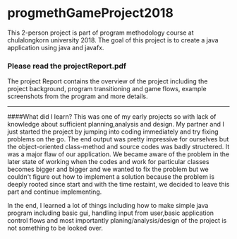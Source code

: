 # progmethGameProject2018
This 2-person project is part of program methodology course at chulalongkorn university 2018.
The goal of this project is to create a java application using java and javafx.


### Please read the projectReport.pdf 
The project Report contains the overview of the project including the project background, program transitioning and game flows, example screenshots from the program and more details.

--------------------------------------------------------------------------------------------------------------------------------------
####What did I learn?
This was one of my early projects so with lack of knowledge about sufficient planning,analysis and design.
My partner and I just started the project by jumping into coding immediately and try fixing problems on the go.
The end output was pretty impressive for ourselves but the object-oriented class-method and source codes was badly structered. It was a major flaw of our application. We became aware of the problem in the later state of working when the codes and work for particular classes becomes bigger and bigger and we wanted to fix the problem but we couldn't figure out how to implement a solution because the problem is deeply rooted since start and with the time restaint, we decided to leave this part and continue implementing.

In the end, I learned a lot of things including how to make simple java program including basic gui, handling input from user,basic application control flows and most importantly planing/analysis/design of the project is not something to be looked over.
